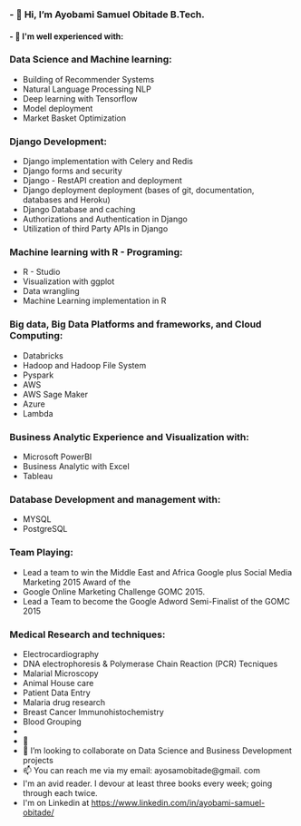 ### - 👋 Hi, I’m Ayobami Samuel Obitade B.Tech. 
#### - 👀 I'm well experienced with:

### Data Science and Machine learning:
 - Building of Recommender Systems
 - Natural Language Processing NLP
 - Deep learning with Tensorflow
 - Model deployment
 - Market Basket Optimization

### Django Development:
 - Django implementation with Celery and Redis
 - Django  forms and security
 - Django - RestAPI creation and deployment
 - Django deployment deployment (bases of git, documentation, databases and Heroku)
 - Django Database and caching
 - Authorizations and Authentication in Django
 - Utilization of third Party APIs in Django

### Machine learning with R - Programing:
 - R - Studio
 - Visualization with ggplot
 - Data wrangling
 - Machine Learning implementation in R

### Big data, Big Data Platforms and frameworks, and Cloud Computing:
 - Databricks
 - Hadoop and Hadoop File System
 - Pyspark
 - AWS
 - AWS Sage Maker
 - Azure
 - Lambda

### Business Analytic Experience and Visualization with:
 - Microsoft PowerBI
 - Business Analytic with Excel
 - Tableau

### Database Development and management with:
 - MYSQL
 - PostgreSQL

### Team Playing:
 - Lead a team to win the Middle East and Africa Google plus Social Media Marketing 2015 Award of the 
 - Google Online Marketing Challenge GOMC 2015. 
 - Lead a Team to become the Google Adword Semi-Finalist of the GOMC 2015

### Medical Research and techniques:
 - Electrocardiography
 - DNA electrophoresis & Polymerase Chain Reaction (PCR) Tecniques
 - Malarial Microscopy
 - Animal House care
 - Patient Data Entry
 - Malaria drug research
 - Breast Cancer Immunohistochemistry
 - Blood Grouping
-
- 🌱
- 💞️ I’m looking to collaborate on Data Science and Business Development projects
- 📫 You can reach me via my email: ayosamobitade@gmail. com
- I'm an avid reader. I devour at least three books every week; going through each twice.
- I'm on Linkedin at https://www.linkedin.com/in/ayobami-samuel-obitade/


<!---
ayosamobitade/ayosamobitade is a ✨ special ✨ repository because its `README.md` (this file) appears on your GitHub profile.
You can click the Preview link to take a look at your changes.
--->

